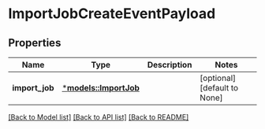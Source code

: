 # ImportJobCreateEventPayload

## Properties
Name | Type | Description | Notes
------------ | ------------- | ------------- | -------------
**import_job** | [***models::ImportJob**](ImportJob.md) |  | [optional] [default to None]

[[Back to Model list]](../README.md#documentation-for-models) [[Back to API list]](../README.md#documentation-for-api-endpoints) [[Back to README]](../README.md)


